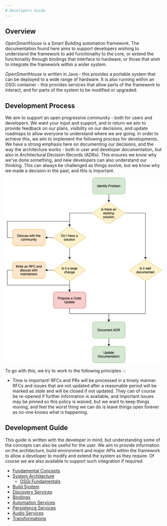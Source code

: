 ```yaml
---
# Developers Guide
---
```


## Overview

_OpenSmartHouse_ is a Smart Building automation framework. The documentation found here aims to support developers wishing to understand the framework to add functionality to the core, or extend the functionality through bindings that interface to hardware, or those that wish to integrate the framework within a wider system.

_OpenSmartHouse_ is written in Java - this provides a portable system that can be deployed to a wide range of hardware. It is also running within an OSGi container - this provides services that allow parts of the framework to interact, and for parts of the system to be modified or upgraded.

## Development Process

We aim to support an open progressive community - both for users and developers. We want your input and support, and in return we aim to provide feedback on our plans, visibility on our decisions, and update roadmaps to allow everyone to understand where we are going. In order to achieve this, we aim to implement the following process for developments.  We have a strong emphasis here on documenting our decisions, and the way the architecture works - both in user and developer documentation, but also in Architectural Decision Records (ADRs). This ensures we know why we've done something, and new developers can also understand our thinking. This can always be challenged as things evolve, but we know why we made a decision in the past, and this is important.

![process diagram](change_request_process.png)


To go with this, we try to work to the following principles -:

* Time is important! RFCs and PRs will be processed in a timely manner. RFCs and issues that are not updated after a reasonable period will be marked as _stale_ and will be closed if not updated. They can of course be re-opened if further information is available, and important issues may be _pinned_ so this policy is waived, but we want to keep things moving, and feel the worst thing we can do is leave things open forever as no-one knows what is happening.

## Development Guide

This guide is written with the developer in mind, but understanding some of the concepts can also be useful for the user. We aim to provide information on the architecture, build environment and major APIs within the framework to allow a developer to modify and extend the system as they require. Of course we are also available to support such integration if required.

* [Fundamental Concepts](fundamentals/index.md)
* [System Architecture](architecture/index.md)
  * [OSGi Fundamentals](architecture/osgi/index.md)
* [Build System](buildsystem/index.md)
* [Discovery Services](discovery/index.md)
* [Bindings](bindings/index.md)
* [Automation Services](automation/index.md)
* [Persistence Services](persistence/index.md)
* [Audio Services](audio/index.md)
* [Transformations](transformations/index.md)
